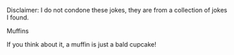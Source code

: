 Disclaimer: I do not condone these jokes, they are from a collection of jokes I found.

Muffins

If you think about it, a muffin is just a bald cupcake!

